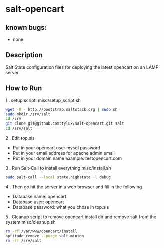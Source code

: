 salt-opencart
=================

## known bugs:
- none

## Description

Salt State configuration files for deploying the latest opencart on an LAMP server

## How to Run

1 . setup script: misc/setup_script.sh

```bash
wget -O - http://bootstrap.saltstack.org | sudo sh
sudo mkdir /srv/salt
cd /srv
git clone git@github.com:tylux/salt-opencart.git salt
cd /srv/salt
```

2 . Edit top.sls
  - Put in your opencart  user mysql password 
  - Put in your email address for apache admin email 
  - Put in your domain name example: testopencart.com

3 . Run Salt-Call to install everything misc/install.sh

```bash
sudo salt-call --local state.highstate -l debug
```

4 . Then go hit the server in a web browser and fill in the following
  - Database name: opencart
  - Database user: opencart
  - Database password: what you chose in top.sls
 
5 .  Cleanup script to remove opencart install dir and remove salt from the system misc/cleanup.sh

```bash
rm -rf /var/www/opencart/install
aptitude remove --purge salt-minion
rm -rf /srv/salt
```


